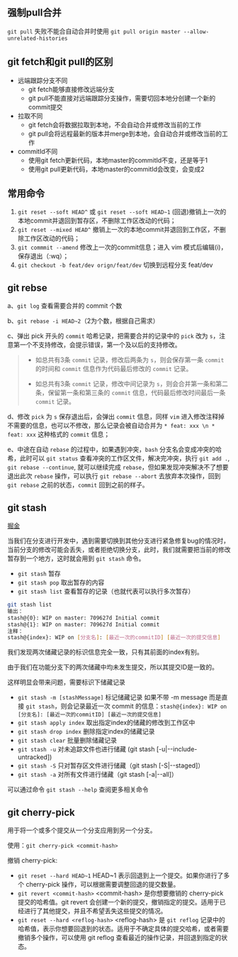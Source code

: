 强制pull合并
---
`git pull` 失败不能合自动合并时使用 `git pull origin master --allow-unrelated-histories`

git fetch和git pull的区别
---
- 远端跟踪分支不同
    - git fetch能够直接修改远端分支
    - git pull不能直接对远端跟踪分支操作，需要切回本地分创建一个新的commit提交
- 拉取不同
    - git fetch会将数据拉取到本地，不会自动合并或修改当前的工作
    - git pull会将远程最新的版本并merge到本地，会自动合并或修改当前的工作
- commitId不同
    - 使用git fetch更新代码，本地master的commitId不变，还是等于1
    - 使用git pull更新代码，本地master的commitId会改变，会变成2

常用命令
---
1. ```git reset --soft HEAD^``` 或 ```git reset --soft HEAD~1```
(回退)撤销上一次的本地commit并退回到暂存区，不删除工作区改动的代码；
2. ```git reset --mixed HEAD^```
撤销上一次的本地commit并退回到工作区，不删除工作区改动的代码；
3. ```git commmit --amend``` 
修改上一次的commit信息；进入 vim 模式后编辑(i)，保存退出（:wq）；
4. `git checkout -b feat/dev orign/feat/dev`
切换到远程分支 feat/dev

git rebse
---
a、`git log` 查看需要合并的 commit 个数

b、`git rebase -i HEAD~2`（2为个数，根据自己需求）

c、弹出 pick 开头的 `commit` 哈希记录，把需要合并的记录中的 `pick` 改为 `s`，注意第一个不支持修改，会提示错误，第一个及以后的支持修改。
>- 如总共有3条 `commit` 记录，修改后两条为 `s`，则会保存第一条 `commit` 的时间和 `commit` 信息作为代码最后修改的 `commit` 记录。
>
>- 如总共有3条 `commit` 记录，修改中间记录为 `s`，则会合并第一条和第二条，保留第一条和第三条的 `commit` 信息，代码最后修改时间最后一条 `commit` 记录。

d、修改 `pick` 为 `s` 保存退出后，会弹出 `commit` 信息，同样 `vim` 进入修改注释掉不需要的信息，也可以不修改，那么记录会被自动合并为 `* feat: xxx \n * feat: xxx` 这种格式的 `commit` 信息；

e、中途在自动 `rebase` 的过程中，如果遇到冲突，`bash` 分支名会变成冲突的哈希，此时可以 `git status` 查看冲突的工作区文件，解决完冲突，执行 `git add .`, `git rebase --continue`, 就可以继续完成 `rebase`，但如果发现冲突解决不了想要退出此次 `rebase` 操作，可以执行 `git rebase --abort` 去放弃本次操作，回到 `git rebase` 之前的状态，`commit` 回到之前的样子。

git stash
---
[掘金](https://juejin.cn/post/6844904085716467720?searchId=20240520104628D5A405AA6BC7343A69A2)

当我们在分支进行开发中，遇到需要切换到其他分支进行紧急修复bug的情况时，当前分支的修改可能会丢失，或者拒绝切换分支，此时，我们就需要把当前的修改暂存到一个地方，这时就会用到 `git stash` 命令。

- `git stash` 暂存
- `git stash pop` 取出暂存的内容
- `git stash list` 查看暂存的记录（也就代表可以执行多次暂存）
```bash
git stash list
输出：
stash@{0}: WIP on master: 709627d Initial commit
stash@{1}: WIP on master: 709627d Initial commit
注释：
stash@{index}: WIP on [分支名]: [最近一次的commitID] [最近一次的提交信息]
```
我们发现两次储藏记录的标识信息完全一致，只有其前面的index有别。

由于我们在功能分支下的两次储藏中均未发生提交，所以其提交ID是一致的。

这样明显会带来问题，需要标识下储藏记录

- `git stash -m [stashMessage]` 标记储藏记录
如果不带 -m message 而是直接 `git stash`，则会记录最近一次 commit 的信息：`stash@{index}: WIP on [分支名]: [最近一次的commitID] [最近一次的提交信息]`
- `git stash apply index` 取出指定index的储藏的修改到工作区中
- `git stash drop index` 删除指定index的储藏记录
- `git stash clear` 批量删除储藏记录
- `git stash -u` 对未追踪文件也进行储藏 (git stash [-u|--include-untracked])
- `git stash -S` 只对暂存区文件进行储藏（git stash [-S|--staged]）
- `git stash -a` 对所有文件进行储藏（git stash [-a|--all]）

可以通过命令 `git stash --help` 查阅更多相关命令

git cherry-pick
---
用于将一个或多个提交从一个分支应用到另一个分支。

使用：`git cherry-pick <commit-hash>`

撤销 cherry-pick: 
- `git reset --hard HEAD~1` HEAD~1 表示回退到上一个提交。如果你进行了多个 cherry-pick 操作，可以根据需要调整回退的提交数量。
- `git revert <commit-hash>` \<commit-hash\> 是你想要撤销的 cherry-pick 提交的哈希值。git revert 会创建一个新的提交，撤销指定的提交。适用于已经进行了其他提交，并且不希望丢失这些提交的情况。
- `git reset --hard <reflog-hash>` \<reflog-hash\> 是 `git reflog` 记录中的哈希值，表示你想要回退到的状态。适用于不确定具体的提交哈希，或者需要撤销多个操作，可以使用 git reflog 查看最近的操作记录，并回退到指定的状态。